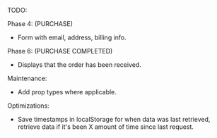 TODO:

Phase 4:
(PURCHASE)

- Form with email, address, billing info.

Phase 6:
(PURCHASE COMPLETED)

- Displays that the order has been received.

Maintenance:

- Add prop types where applicable.

Optimizations:

- Save timestamps in localStorage for when data was last retrieved, retrieve data if it's been X amount of time since last request.
